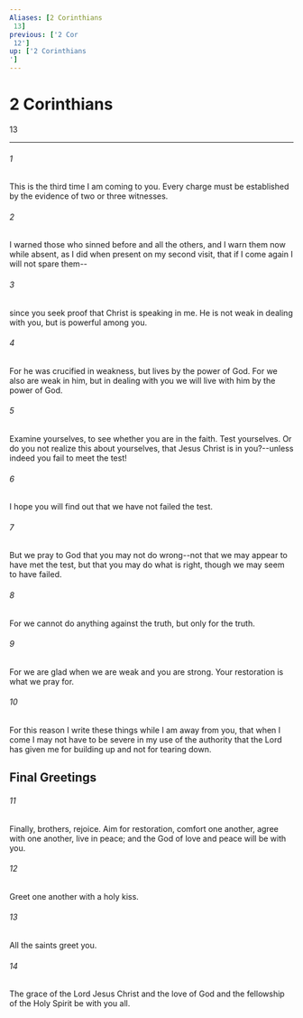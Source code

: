 ```yaml
---
Aliases: [2 Corinthians 13]
previous: ['2 Cor 12']
up: ['2 Corinthians']
---
```

# 2 Corinthians 13

***
 

###### 1 
This is the third time I am coming to you. Every charge must be established by the evidence of two or three witnesses.  

###### 2 
I warned those who sinned before and all the others, and I warn them now while absent, as I did when present on my second visit, that if I come again I will not spare them--  

###### 3 
since you seek proof that Christ is speaking in me. He is not weak in dealing with you, but is powerful among you.  

###### 4 
For he was crucified in weakness, but lives by the power of God. For we also are weak in him, but in dealing with you we will live with him by the power of God.  

###### 5 
Examine yourselves, to see whether you are in the faith. Test yourselves. Or do you not realize this about yourselves, that Jesus Christ is in you?--unless indeed you fail to meet the test!  

###### 6 
I hope you will find out that we have not failed the test.  

###### 7 
But we pray to God that you may not do wrong--not that we may appear to have met the test, but that you may do what is right, though we may seem to have failed.  

###### 8 
For we cannot do anything against the truth, but only for the truth.  

###### 9 
For we are glad when we are weak and you are strong. Your restoration is what we pray for.  

###### 10 
For this reason I write these things while I am away from you, that when I come I may not have to be severe in my use of the authority that the Lord has given me for building up and not for tearing down.  ## Final Greetings  

###### 11 
Finally, brothers, rejoice. Aim for restoration, comfort one another, agree with one another, live in peace; and the God of love and peace will be with you.  

###### 12 
Greet one another with a holy kiss.  

###### 13 
All the saints greet you.  

###### 14 
The grace of the Lord Jesus Christ and the love of God and the fellowship of the Holy Spirit be with you all.
